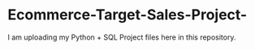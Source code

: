 # Ecommerce-Target-Sales-Project-
I am uploading my Python + SQL Project files here in this repository.
